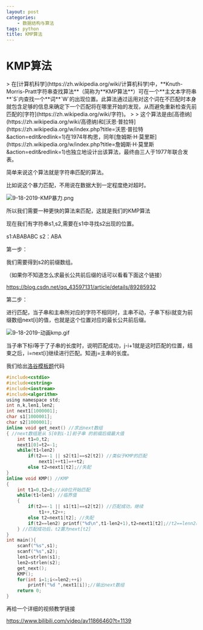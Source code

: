 ```yaml
---
layout: post
categories:
	- 数据结构与算法
tags: python
title: KMP算法
---
```





<h1>KMP算法</h1>
> 在[计算机科学](https://zh.wikipedia.org/wiki/计算机科学)中，**Knuth-Morris-Pratt字符串查找算法**（简称为**KMP算法**）可在一个**主文本字符串**`S`内查找一个**词**`W`的出现位置。此算法通过运用对这个词在不匹配时本身就包含足够的信息来确定下一个匹配将在哪里开始的发现，从而避免重新检查先前匹配的[字符](https://zh.wikipedia.org/wiki/字符)。
>
> 这个算法是由[高德纳](https://zh.wikipedia.org/wiki/高德纳)和[沃恩·普拉特](https://zh.wikipedia.org/w/index.php?title=沃恩·普拉特&action=edit&redlink=1)在1974年构思，同年[詹姆斯·H·莫里斯](https://zh.wikipedia.org/w/index.php?title=詹姆斯·H·莫里斯&action=edit&redlink=1)也独立地设计出该算法，最终由三人于1977年联合发表。

简单来说这个算法就是字符串匹配的算法。

比如说这个暴力匹配，不用说在数据大到一定程度绝对超时。

![9-18-2019-KMP暴力.png](https://rpzoss.oss-cn-chengdu.aliyuncs.com/Public/9-18-2019-KMP%E6%9A%B4%E5%8A%9B.png)

所以我们需要一种更快的算法来匹配，这就是我们的KMP算法

现在我们有字符串s1,s2,需要在s1中寻找s2出现的位置。

s1:ABABABC  s2：ABA

第一步：

我们需要得到s2的前缀数组。

（如果你不知道怎么求最长公共前后缀的话可以看看下面这个链接）

https://blog.csdn.net/qq_43597131/article/details/89285932

第二步：

进行匹配，当子串和主串所对应的字符不相同时，主串不动，子串下标i就变为前缀数组next[i]的值，也就是这个位置对应的最长公共前后缀。

![9-18-2019-动画kmp.gif](https://rpzoss.oss-cn-chengdu.aliyuncs.com/Public/9-18-2019-%E5%8A%A8%E7%94%BBkmp.gif)

当子串下标i等于了子串的长度时，说明匹配成功，j-i+1就是这时匹配的位置，结束之后，i=next[i]继续进行匹配。知道j=主串的长度。

我们给出[洛谷模板题](https://www.luogu.org/problem/P3375)代码

```c
#include<cstdio>
#include<cstring>
#include<iostream>
#include<algorithm>
using namespace std;
int n,k,len1,len2;
int next1[1000001];
char s1[1000001];
char s2[1000001];
inline void get_next() //求出next数组 
{ //next数组是从 S[0到i-1]前子串 的前缀后缀最大值
    int t1=0,t2;
    next1[0]=t2=-1;
    while(t1<len2) 
        if(t2==-1 || s2[t1]==s2[t2]) //类似于KMP的匹配 
            next1[++t1]=++t2;
        else t2=next1[t2];//失配 
} 
inline void KMP() //KMP 
{ 
    int t1=0,t2=0;//从0位开始匹配 
    while(t1<len1) //临界值 
    { 
        if(t2==-1 || s1[t1]==s2[t2]) //匹配成功，继续 
            t1++,t2++;
        else t2=next1[t2]; //失配 
        if(t2==len2) printf("%d\n",t1-len2+1),t2=next1[t2];//t2==lenn2时，匹配成功；t1-len2+1即为第一个字母的位置 
    } //匹配成功后，t2置为next[t2] 
} 
int main(){ 
    scanf("%s",s1);
    scanf("%s",s2);
    len1=strlen(s1);
    len2=strlen(s2);
    get_next();
    KMP();
    for(int i=1;i<=len2;++i) 
        printf("%d ",next1[i]);//输出next数组 
    return 0;
}
```

再给一个详细的视频教学链接

https://www.bilibili.com/video/av11866460?t=1139